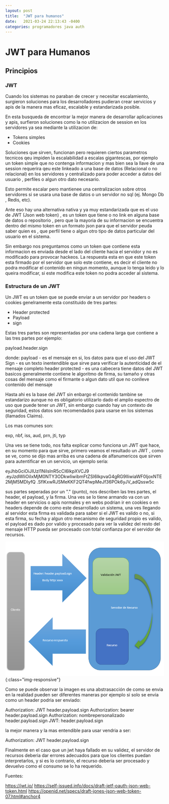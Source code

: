 ```yaml
---
layout: post
title:  "JWT para humanos"
date:   2021-03-24 22:13:43 -0400
categories: programadores java auth
---
```

# JWT para Humanos
## Principios
### JWT
Cuando los sistemas no paraban de crecer y necesitar escalamiento, surgieron soluciones para los desarrolladores pudieran crear servicios y apis de la manera mas eficaz, escalable y estandarizada posible.

En esta busqueda de encontrar la mejor manera de desarrollar aplicaciones y apis, surfieron soluciones como la no utilizacion de session en los servidores ya sea mediante la utilizacion de:

* Tokens simples
* Cookies

Soluciones que sirven, funcionan pero requieren ciertos parametros tecnicos qeu impiden la escalabilidad a escalas gigantescas, por ejemplo un token simple que no contenga informacion y mas bien sea la llave de una session requerira qeu este linkeado a una base de datos (Relacional o no relacional) en los servidores y centralizado para poder acceder a datos del usuario , perfiles o algun otro dato necesario.

Esto permite escalar pero mantienee una centralizacion sobre otros servidores si se usara una base de datos o un servidor no sql (ej. Mongo Db , Redis, etc).

Ante eso hay una alternativa nativa y ya muy estandarizada que es el uso de JWT (Json web token) , es un token que tiene o no link en alguna base de datos o repositorio , pero que la mayoria de su informacion se encuentra dentro del mismo token en un formato json para que el servidor peuda saber quien es , que perfil tiene o algun otro tipo de datos particular del usuario en el sistema.

Sin embargo nos preguntamos como un token que contiene esta informacion es enviada desde el lado del cliente hacia el servidor y no es modificado para provocar hackeos. La respuesta esta en que este token esta firmado por el servidor que solo este contiene, es decir el cliente no podra modificar el contenido en ningun momento, aunque lo tenga leido y lo queira modificar, si este modifica este token no podra acceder al sistema.

### Estructura de un JWT

Un JWT es un token que se puede enviar a un servidor por headers o cookies genelramente esta constituido de tres partes:

* Header protected
* Payload 
* sign

Estas tres partes son representadas por una cadena larga que contiene a las tres partes por ejemplo:

payload.header.sign

donde:
payload - es el mensaje en si, los datos para que el uso del JWT 
Sign - es un texto inentendible que sirve para verificar la autenticidad de el mensaje completo
header protected - es una cabecera tiene datos del JWT basicos generalmente contiene le algoritmo de firma, su tamaño y otras cosas del mensaje como el firmante o algun dato util que no conlleve contenido del mensaje

Hasta ahi es la base del JWT sin enbargo el contenido tambine se estandarizo aunque no es obligatorio utilizarlo dado el amplio espectro de uso que puede tener un JWT, sin embargo cuando hay un contexto de seguridad, estos datos son recomendados para usarse en los sistemas (llamados Claims).

Los mas comunes son:

exp, nbf, iss, aud, prn, jti, typ

Una ves se tiene todo, nos falta explicar como funciona un JWT que hace, en su momento para que sirve, primero veamos el resultado un JWT , como se ve, como se dijo mas arriba es una cadena de alfanumericos que sirven para autentificar en un servicio, un ejemplo seria:

eyJhbGciOiJIUzI1NiIsInR5cCI6IkpXVCJ9
.eyJzdWIiOiIxMjM0NTY3ODkwIiwibmFtZSI6IkpvaG4gRG9lIiwiaWF0IjoxNTE2MjM5MDIyfQ
.SflKxwRJSMeKKF2QT4fwpMeJf36POk6yJV_adQssw5c

sus partes seperadas por un "." (punto), nos describen las tres partes, el header, el payload, y la firma. Una ves se lo tiene armando va con un header en servicios o apis normales y en webs podrian ir en cookies o en headers depende de como este desarrollado un sistema, una ves llegando al servidor esta firma es validada para saber si el JWT es valido o no, si esta firma, su fecha y algun otro mecanismo de seguridad propio es valido, el payload es dado por valido y procesado para ver la validez del resto del mensaje HTTP pueda ser procesado con total confianza por el servidor de recursos.

![flujo de jwt](/assets/flujojwt.png){:class="img-responsive"}

Como se puede observar la imagen es una abstrasacción de como se envia en la realidad pueden ser diferentes maneras por ejemplo si solo se envia como un header podria ser enviado:

Authorization: JWT header.payload.sign
Authorization: bearer header.payload.sign
Authorization: nombrepersonalizado header.payload.sign
JWT: header.payload.sign

la mejor manera y la mas entendible para usar vendria a ser:

Authorization: JWT header.payload.sign

Finalmente en el caso que un jwt haya fallado en su validez, el servidor de recursos deberia dar errores adecuados para que los clientes puedan interpretarlos, y si es lo contrario, el recurso deberia ser procesado y devuelvo como el consumo se lo ha requerido. 


Fuentes:


https://jwt.io/
https://self-issued.info/docs/draft-ietf-oauth-json-web-token.html
https://openid.net/specs/draft-jones-json-web-token-07.html#anchor4

